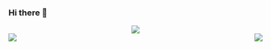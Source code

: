### Hi there 👋

<!--
**guojikun/guojikun** is a ✨ _special_ ✨ repository because its `README.md` (this file) appears on your GitHub profile.

Here are some ideas to get you started:

- 🔭 I’m currently working on ...
- 🌱 I’m currently learning ...
- 👯 I’m looking to collaborate on ...
- 🤔 I’m looking for help with ...
- 💬 Ask me about ...
- 📫 How to reach me: ...
- 😄 Pronouns: ...
- ⚡ Fun fact: ...
-->
<!--
[![Readme Card](https://github-readme-stats.vercel.app/api/pin/?username=guojikun&repo=github-readme-stats)](https://github.com/anuraghazra/github-readme-stats)
-->

<div align="center"> <img src="https://github-readme-activity-graph.vercel.app/graph?username=guojikun&theme=xcode" /> </div>
<div style="display:flex;justify-content: space-between;">
<div>
<img src="https://github-readme-stats.vercel.app/api/top-langs/?username=guojikun&layout=compact" />
</div>
<div>
<img src="https://github-readme-stats.vercel.app/api?username=guojikun&show_icons=true" />
</div>
</div>
